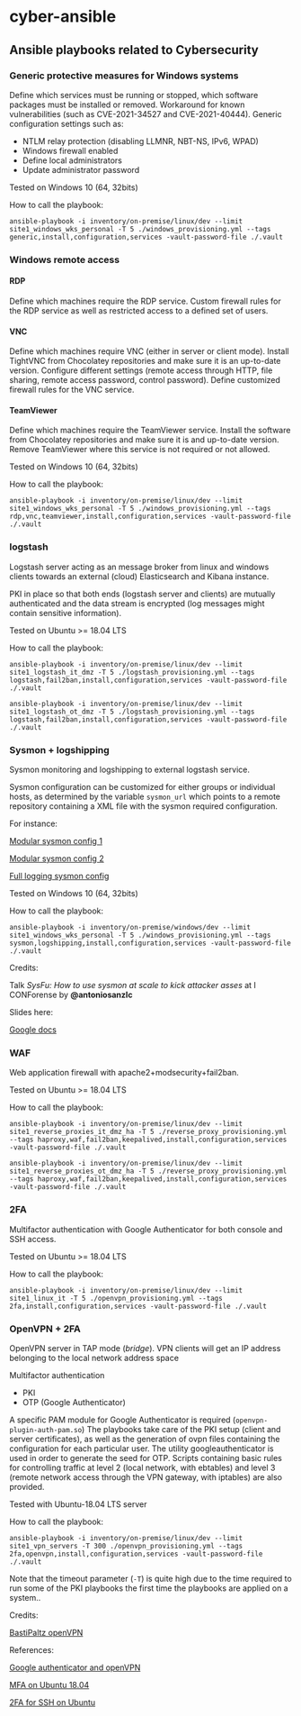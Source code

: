 # cyber-ansible

## Ansible playbooks related to Cybersecurity

### Generic protective measures for Windows systems
Define which services must be running or stopped, which software packages must be installed or removed.
Workaround for known vulnerabilities (such as CVE-2021-34527 and CVE-2021-40444).
Generic configuration settings such as:
- NTLM relay protection (disabling LLMNR, NBT-NS, IPv6, WPAD)
- Windows firewall enabled
- Define local administrators
- Update administrator password

Tested on Windows 10 (64, 32bits)

How to call the playbook:

`ansible-playbook -i inventory/on-premise/linux/dev --limit site1_windows_wks_personal -T 5 ./windows_provisioning.yml --tags generic,install,configuration,services -vault-password-file ./.vault`

### Windows remote access
#### RDP
Define which machines require the RDP service. Custom firewall rules for the RDP service as well as restricted access to a defined set of users.

#### VNC
Define which machines require VNC (either in server or client mode). Install TightVNC from Chocolatey repositories and make sure it is an up-to-date version. Configure different settings (remote access through HTTP, file sharing, remote access password, control password). Define customized firewall rules for the VNC service.

#### TeamViewer
Define which machines require the TeamViewer service. Install the software from Chocolatey repositories and make sure it is and up-to-date version. Remove TeamViewer where this service is not required or not allowed.

Tested on Windows 10 (64, 32bits)

How to call the playbook:

`ansible-playbook -i inventory/on-premise/linux/dev --limit site1_windows_wks_personal -T 5 ./windows_provisioning.yml --tags rdp,vnc,teamviewer,install,configuration,services -vault-password-file ./.vault`

### logstash
Logstash server acting as an message broker from linux and windows clients towards an external (cloud) Elasticsearch and Kibana instance.

PKI in place so that both ends (logstash server and clients) are mutually authenticated and the data stream is encrypted (log messages might contain sensitive information).

Tested on Ubuntu >= 18.04 LTS

How to call the playbook:

`ansible-playbook -i inventory/on-premise/linux/dev --limit site1_logstash_it_dmz -T 5 ./logstash_provisioning.yml --tags logstash,fail2ban,install,configuration,services -vault-password-file ./.vault`

`ansible-playbook -i inventory/on-premise/linux/dev --limit site1_logstash_ot_dmz -T 5 ./logstash_provisioning.yml --tags logstash,fail2ban,install,configuration,services -vault-password-file ./.vault`

### Sysmon + logshipping
Sysmon monitoring and logshipping to external logstash service.

Sysmon configuration can be customized for either groups or individual hosts, as determined by the variable `sysmon_url` which points to a remote repository containing a XML file with the sysmon required configuration.

For instance:

[Modular sysmon config 1](https://github.com/olafhartong/sysmon-modular/blob/master/sysmonconfig.xml)

[Modular sysmon config 2](https://github.com/SwiftOnSecurity/sysmon-config/blob/master/sysmonconfig-export.xml)

[Full logging sysmon config](https://raw.githubusercontent.com/MotiBa/Sysmon/master/FullLogging_v1.xml)

Tested on Windows 10 (64, 32bits)

How to call the playbook:

`ansible-playbook -i inventory/on-premise/windows/dev --limit site1_windows_wks_personal -T 5 ./windows_provisioning.yml --tags sysmon,logshipping,install,configuration,services -vault-password-file ./.vault`

Credits:

Talk _SysFu: How to use sysmon at scale to kick attacker asses_ at I CONForense by **@antoniosanzlc**

Slides here:

[Google docs](https://docs.google.com/spreadsheets/d/1t3BL09-K3wZ7TpG1B26o2f-TOadF4H1TRpXj6GInsDI/edit#gid=0)

### WAF
Web application firewall with apache2+modsecurity+fail2ban.

Tested on Ubuntu >= 18.04 LTS

How to call the playbook:

`ansible-playbook -i inventory/on-premise/linux/dev --limit site1_reverse_proxies_it_dmz_ha -T 5 ./reverse_proxy_provisioning.yml --tags haproxy,waf,fail2ban,keepalived,install,configuration,services -vault-password-file ./.vault`

`ansible-playbook -i inventory/on-premise/linux/dev --limit site1_reverse_proxies_ot_dmz_ha -T 5 ./reverse_proxy_provisioning.yml --tags haproxy,waf,fail2ban,keepalived,install,configuration,services -vault-password-file ./.vault`

### 2FA
Multifactor authentication with Google Authenticator for both console and SSH access.

Tested on Ubuntu >= 18.04 LTS

How to call the playbook:

`ansible-playbook -i inventory/on-premise/linux/dev --limit site1_linux_it -T 5 ./openvpn_provisioning.yml --tags 2fa,install,configuration,services -vault-password-file ./.vault`


### OpenVPN + 2FA

OpenVPN server in TAP mode (_bridge_). 
VPN clients will get an IP address belonging to the local network address space 

Multifactor authentication
- PKI
- OTP (Google Authenticator)

A specific PAM module for Google Authenticator is required (`openvpn-plugin-auth-pam.so`)
The playbooks take care of the PKI setup (client and server certificates), as well as the generation of ovpn files containing the configuration for each particular user.
The utility googleauthenticator is used in order to generate the seed for OTP.
Scripts containing basic rules for controlling traffic at level 2 (local network, with ebtables) and level 3 (remote network access through the VPN gateway, with iptables) are also provided.

Tested with Ubuntu-18.04 LTS server 

How to call the playbook:

`ansible-playbook -i inventory/on-premise/linux/dev --limit site1_vpn_servers -T 300 ./openvpn_provisioning.yml --tags 2fa,openvpn,install,configuration,services -vault-password-file ./.vault`

Note that the timeout parameter (`-T`) is quite high due to the time required to run some of the PKI playbooks the first time the playbooks are applied on a system..

Credits:

[BastiPaltz openVPN](https://github.com/BastiPaeltz/ansible-openvpn/tree/master/playbooks)

References:

[Google authenticator and openVPN](https://medium.com/we-have-all-been-there/using-google-authenticator-mfa-with-openvpn-on-ubuntu-16-04-774e4acc2852)

[MFA on Ubuntu 18.04](https://www.digitalocean.com/community/tutorials/how-to-configure-multi-factor-authentication-on-ubuntu-18-04)

[2FA for SSH on Ubuntu](https://www.linuxbabe.com/ubuntu/two-factor-authentication-ssh-key-ubuntu-18-04)


